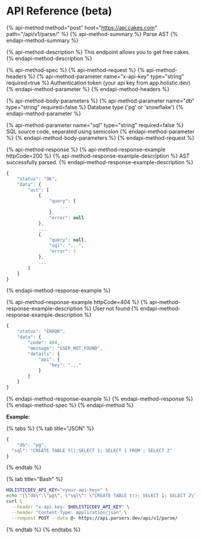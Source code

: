 # API Reference \(beta\)

{% api-method method="post" host="https://api.cakes.com" path="/api/v1/parse/" %}
{% api-method-summary %}
Parse AST
{% endapi-method-summary %}

{% api-method-description %}
This endpoint allows you to get free cakes.
{% endapi-method-description %}

{% api-method-spec %}
{% api-method-request %}
{% api-method-headers %}
{% api-method-parameter name="x-api-key" type="string" required=true %}
Authentication token \(your api key from app.holistic.dev\)
{% endapi-method-parameter %}
{% endapi-method-headers %}

{% api-method-body-parameters %}
{% api-method-parameter name="db" type="string" required=false %}
Database type \('pg' or 'snowflake'\)
{% endapi-method-parameter %}

{% api-method-parameter name="sql" type="string" required=false %}
SQL source code, separated using semicolon
{% endapi-method-parameter %}
{% endapi-method-body-parameters %}
{% endapi-method-request %}

{% api-method-response %}
{% api-method-response-example httpCode=200 %}
{% api-method-response-example-description %}
AST successfully parsed.
{% endapi-method-response-example-description %}

```javascript
{
    "status": "OK",
    "data": {
        "ast": [
            {
                "query": {
                    ...
                },
                "error": null
            },
            ...
            {
                "query": null,
                "sql": "...",
                "error": 1
            },
            ...
        ]
    }
}
```
{% endapi-method-response-example %}

{% api-method-response-example httpCode=404 %}
{% api-method-response-example-description %}
User not found
{% endapi-method-response-example-description %}

```javascript
{
    "status": "ERROR",
    "data": {
        "code": 404,
        "message": "USER_NOT_FOUND",
        "details": {
            "api": {
                "key": "..."
            }
        }
    }
}
```
{% endapi-method-response-example %}
{% endapi-method-response %}
{% endapi-method-spec %}
{% endapi-method %}

**Example:**

{% tabs %}
{% tab title="JSON" %}
```javascript
{
	"db": "pg",
  "sql": "CREATE TABLE t();SELECT 1; SELECT 1 FROM ; SELECT 2"
}
```
{% endtab %}

{% tab title="Bash" %}
```bash
HOLISTICDEV_API_KEY="<your-api-key>" \
echo "{\"db\":\"pg\", \"sql\": \"CREATE TABLE t(); SELECT 1; SELECT 2\"}" | \
curl \
  --header "x-api-key: $HOLISTICDEV_API_KEY" \
  --header "Content-Type: application/json" \
  --request POST --data @- https://api.parsers.dev/api/v1/parse/
```
{% endtab %}
{% endtabs %}

